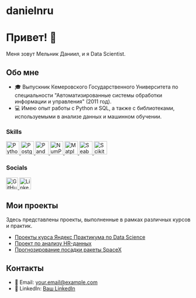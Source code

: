 # danielnru
 
# Привет! 👋

Меня зовут Мельник Даниил, и я Data Scientist.

## Обо мне

- 🎓 Выпускник Кемеровского Государственного Университета по специальности "Автоматизированные системы обработки информации и управления" (2011 год).
- 💻 Имею опыт работы с Python и SQL, а также с библиотеками, используемыми в анализе данных и машинном обучении.

### Skills

<p align="left"> 
  <a href="https://www.python.org/" target="_blank" rel="noreferrer">
    <img src="https://raw.githubusercontent.com/danielcranney/readme-generator/main/public/icons/skills/python-colored.svg" width="36" height="36" alt="Python" />
  </a>
  <a href="https://www.postgresql.org/" target="_blank" rel="noreferrer">
    <img src="https://raw.githubusercontent.com/danielcranney/readme-generator/main/public/icons/skills/postgresql-colored.svg" width="36" height="36" alt="PostgreSQL" />
  </a>
  <a href="https://pandas.pydata.org/" target="_blank" rel="noreferrer">
    <img src="https://raw.githubusercontent.com/danielcranney/readme-generator/main/public/icons/skills/pandas-colored.svg" width="36" height="36" alt="Pandas" />
  </a>
  <a href="https://numpy.org/" target="_blank" rel="noreferrer">
    <img src="https://raw.githubusercontent.com/danielcranney/readme-generator/main/public/icons/skills/numpy-colored.svg" width="36" height="36" alt="NumPy" />
  </a>
  <a href="https://matplotlib.org/" target="_blank" rel="noreferrer">
    <img src="https://raw.githubusercontent.com/danielcranney/readme-generator/main/public/icons/skills/matplotlib-colored.svg" width="36" height="36" alt="Matplotlib" />
  </a>
  <a href="https://seaborn.pydata.org/" target="_blank" rel="noreferrer">
    <img src="https://raw.githubusercontent.com/danielcranney/readme-generator/main/public/icons/skills/seaborn-colored.svg" width="36" height="36" alt="Seaborn" />
  </a>
  <a href="https://scikit-learn.org/" target="_blank" rel="noreferrer">
    <img src="https://raw.githubusercontent.com/danielcranney/readme-generator/main/public/icons/skills/scikit-learn-colored.svg" width="36" height="36" alt="Scikit-learn" />
  </a>
</p>

### Socials

<p align="left"> 
  <a href="https://github.com/your-github-username" target="_blank" rel="noreferrer">
    <picture>
      <source media="(prefers-color-scheme: dark)" srcset="https://raw.githubusercontent.com/danielcranney/readme-generator/main/public/icons/socials/github-dark.svg" />
      <source media="(prefers-color-scheme: light)" srcset="https://raw.githubusercontent.com/danielcranney/readme-generator/main/public/icons/socials/github.svg" />
      <img src="https://raw.githubusercontent.com/danielcranney/readme-generator/main/public/icons/socials/github.svg" width="32" height="32" alt="GitHub" />
    </picture>
  </a>
  <a href="https://www.linkedin.com/in/your-linkedin-username" target="_blank" rel="noreferrer">
    <picture>
      <source media="(prefers-color-scheme: dark)" srcset="https://raw.githubusercontent.com/danielcranney/readme-generator/main/public/icons/socials/linkedin-dark.svg" />
      <source media="(prefers-color-scheme: light)" srcset="https://raw.githubusercontent.com/danielcranney/readme-generator/main/public/icons/socials/linkedin.svg" />
      <img src="https://raw.githubusercontent.com/danielcranney/readme-generator/main/public/icons/socials/linkedin.svg" width="32" height="32" alt="LinkedIn" />
    </picture>
  </a>
</p>


## Мои проекты

Здесь представлены проекты, выполненные в рамках различных курсов и практик.

- [Проекты курса Яндекс Практикума по Data Science](https://github.com/username/Yandex_Praktikum_Data_Science_Projects)
- [Проект по анализу HR-данных](https://github.com/username/HR_analytics_Google_Advanced_Data_Analytics)
- [Прогнозирование посадки ракеты SpaceX](https://github.com/username/SpaceX_IBM_Data_Science_Capstone)

## Контакты

- 📧 Email: [your.email@example.com](mailto:your.email@example.com)
- 💼 LinkedIn: [Ваш LinkedIn](https://www.linkedin.com/in/username)
